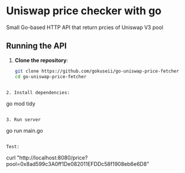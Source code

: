 # Uniswap price checker with go 

Small Go-based HTTP API that return prcies of Uniswap V3 pool

## Running the API

1. **Clone the repository**:
   ```bash
   git clone https://github.com/gokuseii/go-uniswap-price-fetcher
   cd go-uniswap-price-fetcher
```

2. Install dependencies:

```
go mod tidy
```

3. Run server
```
go run main.go
```

Test:
```
curl "http://localhost:8080/price?pool=0x8ad599c3A0ff1De082011EFDDc58f1908eb6e6D8"
```

